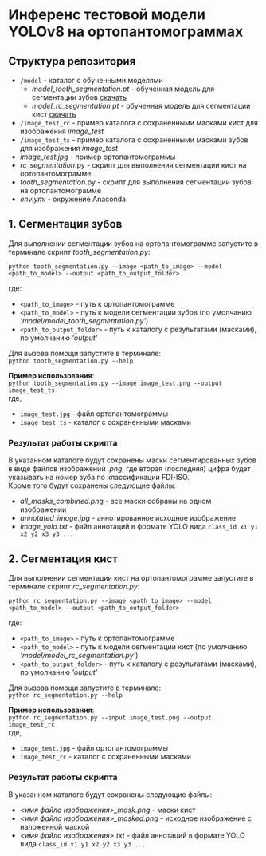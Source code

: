 # Инференс тестовой модели YOLOv8 на ортопантомограммах

## Структура репозитория
- `/model`  - каталог с обученными моделями    
    - *model_tooth_segmentation.pt* - обученная модель для сегментации зубов [скачать](https://drive.google.com/file/d/1EoKvjJbp14VcDO2dMKeoHm3slB65UFsA/view?usp=share_link)
    - *model_rc_segmentation.pt*  - обученная модель для сегментации кист [скачать](https://drive.google.com/file/d/17NXUvA-Svh88xoS_ehfPACLQQM5VKLPn/view?usp=share_link)
- `/image_test_rc`  - пример каталога с сохраненными масками кист для изображения *image_test*
- `/image_test_ts`  - пример каталога с сохраненными масками зубов для изображения *image_test*
- *image_test.jpg* - пример ортопантомограммы
- *rc_segmentation*.py - скрипт для выполнения сегментации кист на ортопантомограмме
- *tooth_segmentation*.py - скрипт для выполнения сегментации зубов на ортопантомограмме
- *env.yml* - окружение Anaconda

## 1. Сегментация зубов
Для выполнении сегментации зубов на ортопантомограмме запустите в терминале скрипт *tooth_segmentation.py*:    

 `python tooth_segmentation.py --image <path_to_image> --model <path_to_model> --output <path_to_output_folder>`

 где:
 - `<path_to_image>`  - путь к ортопантомограмме
 - `<path_to_model>`  - путь к модели сегментации зубов (по умолчанию *'model/model_tooth_segmentation.py'*)
 - `<path_to_output_folder>`  - путь к каталогу с результатами (масками), по умолчанию *'output'*

Для вызова помощи запустите в терминале:    
`python tooth_segmentation.py --help`

**Пример использования**:    
`python tooth_segmentation.py --image image_test.png --output image_test_ts`    
где,  
- `image_test.jpg` - файл ортопантомограммы
- `image_test_ts` - каталог с сохраненными масками

### Результат работы скрипта

В указанном каталоге будут сохранены маски сегментированных зубов в виде файлов изображений *.png*, где вторая (последняя) цифра будет указывать на номер зуба по классификации FDI-ISO.    
Кроме того будут сохранены следующие файлы:
- *all_masks_combined.png* - все маски собраны на одном изображении
- *annotated_image.jpg* - аннотированное исходное изображение
- *image_yolo.txt* - файл аннотаций в формате YOLO вида `class_id x1 y1 x2 y2 x3 y3 ...`

## 2. Сегментация кист

Для выполнении сегментации кист на ортопантомограмме запустите в терминале скрипт *rc_segmentation.py*:    

 `python rc_segmentation.py --image <path_to_image> --model <path_to_model> --output <path_to_output_folder>`

 где:
 - `<path_to_image>`  - путь к ортопантомограмме
 - `<path_to_model>`  - путь к модели сегментации кист (по умолчанию *'model/model_rc_segmentation.py'*)
 - `<path_to_output_folder>`  - путь к каталогу с результатами (масками), по умолчанию *'output'*

Для вызова помощи запустите в терминале:    
`python rc_segmentation.py --help`

**Пример использования**:    
`python rc_segmentation.py --input image_test.png --output image_test_rc`    
где,  
- `image_test.jpg` - файл ортопантомограммы
- `image_test_rc` - каталог с сохраненными масками

### Результат работы скрипта

В указанном каталоге будут сохранены следующие файлы:    
- *<имя файла изображения>_mask.png* - маски кист
- *<имя файла изображения>_masked.png* - исходное изображение с наложенной маской
- *<имя файла изображения>.txt* - файл аннотаций в формате YOLO вида `class_id x1 y1 x2 y2 x3 y3 ...`